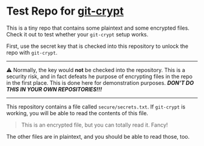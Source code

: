 # Test Repo for [git-crypt](https://github.com/CyberScout/git-crypt)

This is a tiny repo that contains some plaintext and some encrypted
files. Check it out to test whether your `git-crypt` setup works.

First, use the secret key that is checked into this repository to
unlock the repo with `git-crypt`.

----

:warning: Normally, the key would **not** be checked into the
repository. This is a security risk, and in fact defeats he purpose
of encrypting files in the repo in the first place. This is done
here for demonstration purposes. _**DON'T DO THIS IN YOUR OWN
REPOSITORIES!!!**_

----

This repository contains a file called `secure/secrets.txt`. If
`git-crypt` is working, you will be able to read the contents of
this file.

> This is an encrypted file, but you can totally read it. Fancy!

The other files are in plaintext, and you should be able to read
those, too.

